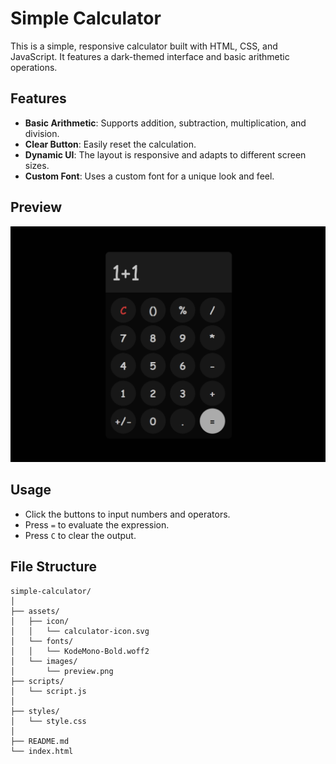 # Simple Calculator

This is a simple, responsive calculator built with HTML, CSS, and JavaScript. It features a dark-themed interface and basic arithmetic operations.

## Features

- **Basic Arithmetic**: Supports addition, subtraction, multiplication, and division.
- **Clear Button**: Easily reset the calculation.
- **Dynamic UI**: The layout is responsive and adapts to different screen sizes.
- **Custom Font**: Uses a custom font for a unique look and feel.

## Preview

![Calculator Screenshot](./assets/images/preview.png)

## Usage

- Click the buttons to input numbers and operators.
- Press `=` to evaluate the expression.
- Press `C` to clear the output.

## File Structure

```plaintext
simple-calculator/
│
├── assets/
│   ├── icon/
│   │   └── calculator-icon.svg
│   └── fonts/
│   │   └── KodeMono-Bold.woff2
│   └── images/
│       └── preview.png 
├── scripts/
│   └── script.js
│
├── styles/
│   └── style.css
│
├── README.md
└── index.html



